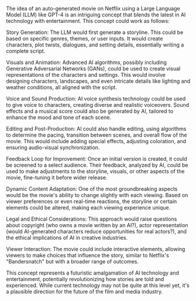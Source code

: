 The idea of an auto-generated movie on Netflix using a Large Language Model (LLM) like GPT-4 is an intriguing concept that blends the latest in AI technology with entertainment. This concept could work as follows:

Story Generation: The LLM would first generate a storyline. This could be based on specific genres, themes, or user inputs. It would create characters, plot twists, dialogues, and setting details, essentially writing a complete script.

Visuals and Animation: Advanced AI algorithms, possibly including Generative Adversarial Networks (GANs), could be used to create visual representations of the characters and settings. This would involve designing characters, landscapes, and even intricate details like lighting and weather conditions, all aligned with the script.

Voice and Sound Production: AI voice synthesis technology could be used to give voice to characters, creating diverse and realistic voiceovers. Sound effects and a musical score could also be generated by AI, tailored to enhance the mood and tone of each scene.

Editing and Post-Production: AI could also handle editing, using algorithms to determine the pacing, transition between scenes, and overall flow of the movie. This would include adding special effects, adjusting coloration, and ensuring audio-visual synchronization.

Feedback Loop for Improvement: Once an initial version is created, it could be screened to a select audience. Their feedback, analyzed by AI, could be used to make adjustments to the storyline, visuals, or other aspects of the movie, fine-tuning it before wider release.

Dynamic Content Adaptation: One of the most groundbreaking aspects would be the movie's ability to change slightly with each viewing. Based on viewer preferences or even real-time reactions, the storyline or certain elements could be altered, making each viewing experience unique.

Legal and Ethical Considerations: This approach would raise questions about copyright (who owns a movie written by an AI?), actor representation (would AI-generated characters reduce opportunities for real actors?), and the ethical implications of AI in creative industries.

Viewer Interaction: The movie could include interactive elements, allowing viewers to make choices that influence the story, similar to Netflix's "Bandersnatch" but with a broader range of outcomes.

This concept represents a futuristic amalgamation of AI technology and entertainment, potentially revolutionizing how stories are told and experienced. While current technology may not be quite at this level yet, it's a plausible direction for the future of the film and media industry.
